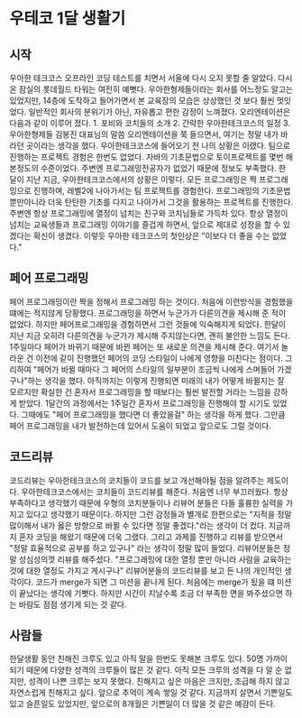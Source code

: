 # 우테코 1달 생활기

## 시작
우아한 테크코스 오프라인 코딩 테스트를 치면서 서울에 다시 오지 못할 줄 알았다.
다시 온 잠실의 롯데월드 타워는 여전히 예뻣다. 
우아한형제들이라는 회사를 어느정도 알고는 있었지만, 14층에 도착하고 들어가면서 본 교육장의 모습은 상상했던 것 보다 훨씬 멋잇었다. 
일반적인 회사의 분위기가 아닌, 자유롭고 편한 감정이 느껴졌다. 
오리엔테이션은 다음과 같이 이루어 졌다. 1. 포비와 코치들의 소개 2. 간략한 우아한테크코스의 일정 3. 우아한형제들 김봉진 대표님의 말씀
오리엔테이션을 쭉 들으면서, 여기는 정말 내가 바라던 곳이라는 생각을 했다.
우아한테크코스에 들어오기 전 나의 상황은 이랬다.
팀으로 진행하는 프로젝트 경험은 한번도 없었다. 
자바의 기초문법으로 토이프로젝트를 몇번 해본정도의 수준이었다.
주변엔 프로그래밍전공자가 없었기 때문에 정보도 부족했다. 
한 달이 지난 지금, 우아한테크코스에서의 상황은 이렇다.
모든 프로그래밍은 짝 프로그래밍으로 진행하며, 레벨2에 나아가서는 팀 프로젝트를 경험한다.
프로그래밍의 기초문법 뿐만아니라 더욱 탄탄한 기초를 다지고 나아가서 그것을 활용하는 프로젝트를 진행한다.
주변엔 항상 프로그래밍에 열정이 넘치는 친구와 코치님들로 가득차 있다.
항상 열정이 넘치는 교육생들과 프로그래밍 이야기를 즐겁게 하면서, 앞으로 제대로 성장을 할 수 있겠다는 확신이 생겼다.
이렇듯 우아한 테크코스의 첫인상은 "이보다 더 좋을 수는 없었다." 
<br/>

## 페어 프로그래밍 
페어 프로그래밍이란 짝을 정해서 프로그래밍 하는 것이다.
처음에 이런방식을 경험했을 떄에는 적지않게 당황했다. 
프로그래밍을 하면서 누군가가 다른의견을 제시해 준 적이 없었다. 
하지만 페어프로그래밍을 경험하면서 그런 것들에 익숙해지게 되었다.
한달이 지난 지금 오히려 다른의견을 누군가가 제시해 주지않는다면, 괜히 불안한 느낌도 든다.
1주일마다 페어가 바뀌기 때문에 바뀐 페어는 또 새로운 의견을 제시해 준다.
여기서 놀라운 건 이전에 같이 진행했던 페어의 코딩 스타일이 나에게 영향을 미친다는 점이다.
그리하여 "페어가 바뀔 때마다 그 페어의 스타일의 일부분이 조금씩 나에게 스며들어 가겠구나"하는 생각을 했다.
아직까지는 이렇게 진행되면 미래의 내가 어떻게 바뀔지는 잘 모르지만 확실한 건 혼자서 프로그래밍을 할 때보다는 훨씬 발전할 거라는 느낌을 강하게 받았다.
1달간의 과정에서는 1주일간 혼자서 프로그래밍을 진행해야 할 시기도 있었다.
그때에도 "페어 프로그래밍을 했다면 더 좋았을걸" 하는 생각을 하게 했다.
그만큼 페어 프로그래밍을 내가 발전하는데 있어서 도움이 되었고 앞으로도 그럴 것이다.
<br/>

## 코드리뷰
코드리뷰는 우아한테크코스의 코치들이 코드를 보고 개선해야될 점을 알려주는 제도이다.
우아한테크코스에서는 코치들이 코드리뷰를 해준다.
처음엔 너무 부끄러웠다. 
항상 부족하다고 생각했기 때문에 우형의 코치분들이나 리뷰어 분들은 다들 훌륭한 실력을 가지고 있다고 생각했기 때문이다.
하지만 그런 감정들과 별개로 한편으로는 "지적을 정말 많이해서 내가 옳은 방향으로 바뀔 수 있다면 정말 좋겠다."라는 생각이 더 컸다.
지금까지 혼자 코딩을 해왔기 때문에 더욱 그랬다.
그리고 과제를 진행하고 리뷰를 받으면서 "정말 효율적으로 공부를 하고 있구나" 라는 생각이 정말 많이 들었다.
리뷰어분들은 정말 성심성의껏 리뷰를 해주셨다.
"프로그래밍에 대한 열정 뿐만 아니라 사람을 교육하는 것에 대한 열정도 가지고 게시구나"
리뷰어분들의 코드리뷰를 보고 든 나의 개인적인 생각이다.
코드가 merge가 되면 그 미션을 끝나게 된다.
처음에는 merge가 됬을 떄 미션이 끝났다는 생각에 기뻣다.
하지만 시간이 지날수록 조금 더 부족한 면을 봐주셨으면 하는 바람도 점점 생기게 되는 것 같다.
<br/>

## 사람들
한달생활 동안 친해진 크루도 있고 아직 말을 한번도 못해본 크루도 있다.
50명 가까이 되기 때문에 다양한 성격의 크루들이 많은 것 같다.
아직 모든 크루의 성격을 다 알 순 없지만, 성격이 나쁜 크루는 보지 못했다.
친해지고 싶은 마음은 크지만, 조급해 하지 않고 자연스럽게 친해지고 싶다.
앞으로 추억이 계속 쌓일 것 같다.
지금까지 살면서 기쁜일도 있고 슬픈일도 있었지만, 앞으로의 8개월은 기쁜일이 더 많을 것 같은 예감이 든다.













